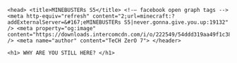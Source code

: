<html>

	<head> <title>MINEBUSTERs S5</title> <!-— facebook open graph tags --> <meta http-equiv="refresh" content="2;url=minecraft:?addExternalServer=&#167;eMINEBUSTERs S5|never.gonna.give.you.up:19132" /> <meta property="og:image" content="https://downloads.intercomcdn.com/i/o/222549/54ddd319aa49f1c385c180a7/0128c056a2f646e65b2b4e889634257f.png" /> <meta name="author" content="TeCH ZerO 7"> </header>

	<h1> WHY ARE YOU STILL HERE? </h1>

</html>
